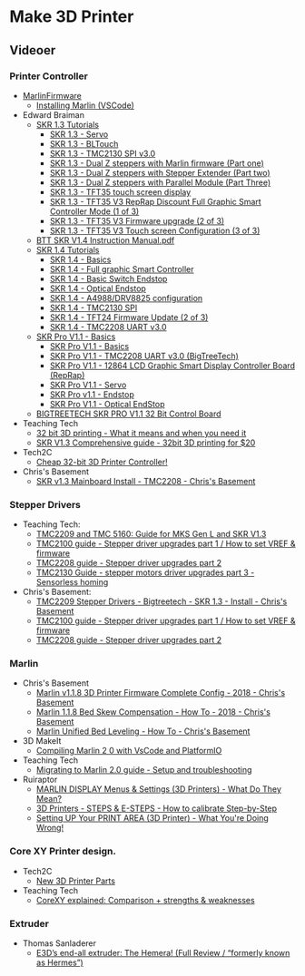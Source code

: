 # Make 3D Printer
## Videoer
### Printer Controller
* [MarlinFirmware](https://github.com/MarlinFirmware/Marlin)   
  * [Installing Marlin (VSCode)](http://marlinfw.org/docs/basics/install_platformio_vscode.html)  
* Edward Braiman
  * [SKR 1.3 Tutorials](https://www.youtube.com/watch?v=ubneO0Wc55s&list=PLP-VDZmS6bFq1Rf8ZrxlWJZiC2pmPgykM)    
    * [SKR 1.3 - Servo](https://www.youtube.com/watch?v=kBs81TuX8jg&list=PLP-VDZmS6bFq1Rf8ZrxlWJZiC2pmPgykM&index=16)  
    * [SKR 1.3 - BLTouch](https://www.youtube.com/watch?v=5cSzFCv7K4Q&list=PLP-VDZmS6bFq1Rf8ZrxlWJZiC2pmPgykM&index=3)  
    * [SKR 1.3 - TMC2130 SPI v3.0](https://www.youtube.com/watch?v=jV9C2yomv0s&list=PLP-VDZmS6bFq1Rf8ZrxlWJZiC2pmPgykM&index=5)  
    * [SKR 1.3 - Dual Z steppers with Marlin firmware (Part one)](https://www.youtube.com/watch?v=pCQ4nQDBMGE&list=PLP-VDZmS6bFq1Rf8ZrxlWJZiC2pmPgykM&index=8)  
    * [SKR 1.3 - Dual Z steppers with Stepper Extender (Part two)](https://www.youtube.com/watch?v=p6bAMM-XQL0&list=PLP-VDZmS6bFq1Rf8ZrxlWJZiC2pmPgykM&index=13)  
    * [SKR 1.3 - Dual Z steppers with Parallel Module (Part Three)](https://www.youtube.com/watch?v=yrSSps4ZWQk&list=PLP-VDZmS6bFq1Rf8ZrxlWJZiC2pmPgykM&index=11)  
    * [SKR 1.3 - TFT35 touch screen display](https://www.youtube.com/watch?v=-_nmM-8dgMg&list=PLP-VDZmS6bFq1Rf8ZrxlWJZiC2pmPgykM&index=4)  
    * [SKR 1.3 - TFT35 V3 RepRap Discount Full Graphic Smart Controller Mode (1 of 3)](https://www.youtube.com/watch?v=45NMUl7GnDM&list=PLP-VDZmS6bFq1Rf8ZrxlWJZiC2pmPgykM&index=17)  
    * [SKR 1.3 - TFT35 V3 Firmware upgrade (2 of 3)](https://www.youtube.com/watch?v=_Gk1er1huds&list=PLP-VDZmS6bFq1Rf8ZrxlWJZiC2pmPgykM&index=20)  
    * [SKR 1.3 - TFT35 V3 Touch screen Configuration (3 of 3)](https://www.youtube.com/watch?v=Xwf0tQ3xj3s&list=PLP-VDZmS6bFq1Rf8ZrxlWJZiC2pmPgykM&index=19)  
  * [BTT SKR V1.4 Instruction Manual.pdf](https://github.com/bigtreetech/BIGTREETECH-SKR-V1.3/blob/master/BTT%20SKR%20V1.4/BTT%20SKR%20V1.4%20Instruction%20Manual.pdf)
  * [SKR 1.4 Tutorials](https://www.youtube.com/watch?v=3km65eFssSs&list=PLP-VDZmS6bFo6qyPS8MyBFKqepQHpjCEB)  
    * [SKR 1.4 - Basics](https://www.youtube.com/watch?v=3km65eFssSs&list=PLP-VDZmS6bFo6qyPS8MyBFKqepQHpjCEB&index=2&t=0s)  
    * [SKR 1.4 - Full graphic Smart Controller](https://www.youtube.com/watch?v=gT8VUFAHxdg&list=PLP-VDZmS6bFo6qyPS8MyBFKqepQHpjCEB&index=3&t=0s)  
    * [SKR 1.4 - Basic Switch Endstop](https://www.youtube.com/watch?v=LF0g6UnOp0Q&list=PLP-VDZmS6bFo6qyPS8MyBFKqepQHpjCEB&index=4&t=0s)  
    * [SKR 1.4 - Optical Endstop](https://www.youtube.com/watch?v=__HuHR7Gzos&list=PLP-VDZmS6bFo6qyPS8MyBFKqepQHpjCEB&index=5&t=0s)  
    * [SKR 1.4 - A4988/DRV8825 configuration](https://www.youtube.com/watch?v=u6pGsE7BZgg&list=PLP-VDZmS6bFo6qyPS8MyBFKqepQHpjCEB&index=6&t=0s)  
    * [SKR 1.4 - TMC2130 SPI](https://www.youtube.com/watch?v=C19krXiVINQ&list=PLP-VDZmS6bFo6qyPS8MyBFKqepQHpjCEB&index=7&t=0s)  
    * [SKR 1.4 - TFT24 Firmware Update (2 of 3)](https://www.youtube.com/watch?v=op16XbvuYWk&list=PLP-VDZmS6bFo6qyPS8MyBFKqepQHpjCEB&index=9&t=0s)
    * [SKR 1.4 - TMC2208 UART v3.0](https://www.youtube.com/watch?v=hRpWtx3HCGM&list=PLP-VDZmS6bFo6qyPS8MyBFKqepQHpjCEB&index=11&t=0s)  
  * [SKR Pro V1.1 - Basics](https://www.youtube.com/watch?v=VsKHwYtqLz0&list=PLP-VDZmS6bFraOp-kfLgmLx4HyBsTfXJd)
    * [SKR Pro V1.1 - Basics](https://www.youtube.com/watch?v=VsKHwYtqLz0)  
    * [SKR Pro V1.1 - TMC2208 UART v3.0 (BigTreeTech)](https://www.youtube.com/watch?v=3Z4aAzuzu44)
    * [SKR Pro V1.1 - 12864 LCD Graphic Smart Display Controller Board (RepRap)](https://www.youtube.com/watch?v=J4T0ex4Vmro&list=PLP-VDZmS6bFraOp-kfLgmLx4HyBsTfXJd&index=3)  
    * [SKR Pro V1.1 - Servo](https://www.youtube.com/watch?v=2CivrRC7rPg&list=PLP-VDZmS6bFraOp-kfLgmLx4HyBsTfXJd&index=4)  
    * [SKR Pro v1.1 - Endstop](https://www.youtube.com/watch?v=UaObNRggSjY&list=PLP-VDZmS6bFraOp-kfLgmLx4HyBsTfXJd&index=5)  
    * [SKR Pro V1.1 - Optical EndStop](https://www.youtube.com/watch?v=OkHLhfpjwLs&list=PLP-VDZmS6bFraOp-kfLgmLx4HyBsTfXJd&index=6)  
  * [BIGTREETECH SKR PRO V1.1 32 Bit Control Board](https://www.biqu.equipment/collections/skr-series/products/bigtreetech-skr-pro-v1-1-32-bit-control-board)
*  Teaching Tech  
   * [32 bit 3D printing - What it means and when you need it](https://www.youtube.com/watch?v=729Xglg6hec&list=PLGqRUdq5ULsO1KoE7KAj1ehEhBZoyxdPO&index=134)  
   * [SKR V1.3 Comprehensive guide - 32bit 3D printing for $20](https://www.youtube.com/watch?v=GNGN2iSQ5j4&list=PLGqRUdq5ULsO1KoE7KAj1ehEhBZoyxdPO&index=135)  
*  Tech2C  
   * [Cheap 32-bit 3D Printer Controller!](https://www.youtube.com/watch?v=HOryknQnOd4&t=638s)  
* Chris's Basement
  * [SKR v1.3 Mainboard Install - TMC2208 - Chris's Basement](https://www.youtube.com/watch?v=duNHOPlh2Pg)  

### Stepper Drivers
* Teaching Tech:
  * [TMC2209 and TMC 5160: Guide for MKS Gen L and SKR V1.3](https://www.youtube.com/watch?v=dOJbSrWVu_Q&list=PLGqRUdq5ULsO1KoE7KAj1ehEhBZoyxdPO&index=139)  
  * [TMC2100 guide - Stepper driver upgrades part 1 / How to set VREF & firmware](https://www.youtube.com/watch?v=H41hIXdB6js&list=PLGqRUdq5ULsO1KoE7KAj1ehEhBZoyxdPO&index=103)  
  * [TMC2208 guide - Stepper driver upgrades part 2](https://www.youtube.com/watch?v=7VHwcEroHPk&list=PLGqRUdq5ULsO1KoE7KAj1ehEhBZoyxdPO&index=104)  
  * [TMC2130 Guide - stepper motors driver upgrades part 3 - Sensorless homing](https://www.youtube.com/watch?v=OUadiW5QLBE&list=PLGqRUdq5ULsO1KoE7KAj1ehEhBZoyxdPO&index=105)
* Chris's Basement:
  * [TMC2209 Stepper Drivers - Bigtreetech - SKR 1.3 - Install - Chris's Basement](https://www.youtube.com/watch?v=H5ea2iyOscg)  
  * [TMC2100 guide - Stepper driver upgrades part 1 / How to set VREF & firmware](https://www.youtube.com/watch?v=H41hIXdB6js)  
  * [TMC2208 guide - Stepper driver upgrades part 2](https://www.youtube.com/watch?v=7VHwcEroHPk&t=994s)  

### Marlin  
* Chris's Basement  
  * [Marlin v1.1.8 3D Printer Firmware Complete Config - 2018 - Chris's Basement](https://www.youtube.com/watch?v=0pt_b2ZizQM&list=PLB_0YGFjbOnYdZx8Xq4hQvem0xydOaaKv&index=4)  
  * [Marlin 1.1.8 Bed Skew Compensation - How To - 2018 - Chris's Basement](https://www.youtube.com/watch?v=YfAb5IaHDSo&list=PLB_0YGFjbOnYdZx8Xq4hQvem0xydOaaKv&index=1)  
  * [Marlin Unified Bed Leveling - How To - Chris's Basement](https://www.youtube.com/watch?v=ONpKxkil16Q&list=PLB_0YGFjbOnYdZx8Xq4hQvem0xydOaaKv&index=7)  
*  3D MakeIt
   * [Compiling Marlin 2 0 with VsCode and PlatformIO](https://www.youtube.com/watch?v=KZZXaDGCWpo)  
*  Teaching Tech
   * [Migrating to Marlin 2.0 guide - Setup and troubleshooting
](https://www.youtube.com/watch?v=_IafavTl1fA)
  * Ruiraptor  
    * [MARLIN DISPLAY Menus & Settings (3D Printers) - What Do They Mean?](https://www.youtube.com/watch?v=8mdIYlbM6CM)  
    * [3D Printers - STEPS & E-STEPS - How to calibrate Step-by-Step](https://www.youtube.com/watch?v=ZfqeTzc3NpM)  
    * [Setting UP Your PRINT AREA (3D Printer) - What You're Doing Wrong!](https://www.youtube.com/watch?v=NiyU1cTTYlM)  

### Core XY Printer design.
*  Tech2C  
   * [New 3D Printer Parts](https://www.youtube.com/watch?v=n2jM6v3E7sU&list=PLIaArjwViQRVAERWRrYfe9rtiwvvRGCzw)  
*  Teaching Tech  
   * [CoreXY explained: Comparison + strengths & weaknesses](https://www.youtube.com/watch?v=_ramiM3KHYE&t=68s)  

### Extruder
*  Thomas Sanladerer  
   * [E3D’s end-all extruder: The Hemera! (Full Review / “formerly known as Hermes”)](https://www.youtube.com/watch?v=XOqOd10e7RE)  